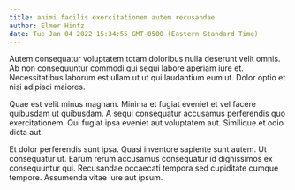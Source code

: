 ```yaml
---
title: animi facilis exercitationem autem recusandae
author: Elmer Hintz
date: Tue Jan 04 2022 15:34:55 GMT-0500 (Eastern Standard Time)
---
```

Autem consequatur voluptatem totam doloribus nulla deserunt velit omnis. Ab non consequuntur commodi qui sequi labore aperiam iure et. Necessitatibus laborum est ullam ut ut qui laudantium eum ut. Dolor optio et nisi adipisci maiores.

 Quae est velit minus magnam. Minima et fugiat eveniet et vel facere quibusdam ut quibusdam. A sequi consequatur accusamus perferendis quo exercitationem. Qui fugiat ipsa eveniet aut voluptatem aut. Similique et odio dicta aut.

 Et dolor perferendis sunt ipsa. Quasi inventore sapiente sunt autem. Ut consequatur ut. Earum rerum accusamus consequatur id dignissimos ex consequuntur qui. Recusandae occaecati tempora sed cupiditate cumque tempore. Assumenda vitae iure aut ipsum.